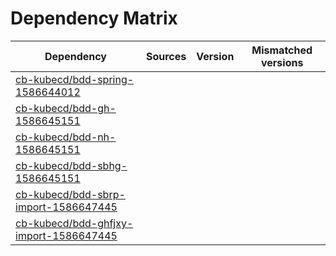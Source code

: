 # Dependency Matrix

Dependency | Sources | Version | Mismatched versions
---------- | ------- | ------- | -------------------
[cb-kubecd/bdd-spring-1586644012](https://github.com/cb-kubecd/bdd-spring-1586644012.git) |  | []() | 
[cb-kubecd/bdd-gh-1586645151](https://github.com/cb-kubecd/bdd-gh-1586645151.git) |  | []() | 
[cb-kubecd/bdd-nh-1586645151](https://github.com/cb-kubecd/bdd-nh-1586645151.git) |  | []() | 
[cb-kubecd/bdd-sbhg-1586645151](https://github.com/cb-kubecd/bdd-sbhg-1586645151.git) |  | []() | 
[cb-kubecd/bdd-sbrp-import-1586647445](https://github.com/cb-kubecd/bdd-sbrp-import-1586647445.git) |  | []() | 
[cb-kubecd/bdd-ghfjxy-import-1586647445](https://github.com/cb-kubecd/bdd-ghfjxy-import-1586647445.git) |  | []() | 
